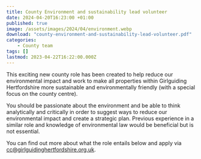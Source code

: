 ```yaml
---
title: County Environment and sustainability lead volunteer
date: 2024-04-20T16:23:00 +01:00
published: true
image: /assets/images/2024/04/environment.webp
download: "county-environment-and-sustainability-lead-volunteer.pdf"
categories: 
    - County team
tags: []
lastmod: 2023-04-22T16:22:00.000Z
---
```

This exciting new county role has been created to help reduce our environmental impact and work to make all properties within Girlguiding Hertfordshire more sustainable and environmentally friendly (with a special focus on the county centre).

You should be passionate about the environment and be able to think analytically and critically in order to suggest ways to reduce our environmental impact and create a strategic plan.  Previous experience in a similar role and knowledge of environmental law would be beneficial but is not essential.

You can find out more about what the role entails below and apply via <cc@girlguidinghertfordshire.org.uk>.
